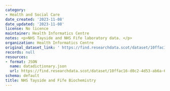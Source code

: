 ```yaml
---
category:
- Health and Social Care
date_created: '2023-11-08'
date_updated: '2023-11-08'
license: No licence
maintainer: Health Informatics Centre
notes: <p>NHS Tayside and NHS Fife laboratory data. </p>
organization: Health Informatics Centre
original_dataset_link: ' https://find.researchdata.scot/dataset/10ffac16-d0c2-4d53-ab6a-69a38e283223'
records: null
resources:
- format: JSON
  name: datadictionary.json
  url: https://find.researchdata.scot/dataset/10ffac16-d0c2-4d53-ab6a-69a38e283223/resource/10ffac16-d0c2-4d53-ab6a-69a38e283223/download/datadictionary.json
schema: default
title: NHS Tayside and Fife Biochemistry
---
```

